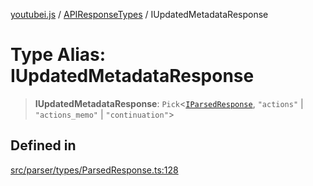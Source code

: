 [youtubei.js](../../../README.md) / [APIResponseTypes](../README.md) / IUpdatedMetadataResponse

# Type Alias: IUpdatedMetadataResponse

> **IUpdatedMetadataResponse**: `Pick`\<[`IParsedResponse`](../interfaces/IParsedResponse.md), `"actions"` \| `"actions_memo"` \| `"continuation"`\>

## Defined in

[src/parser/types/ParsedResponse.ts:128](https://github.com/LuanRT/YouTube.js/blob/305a398158a6cac82e6ef288fed4bf1661c89d52/src/parser/types/ParsedResponse.ts#L128)
